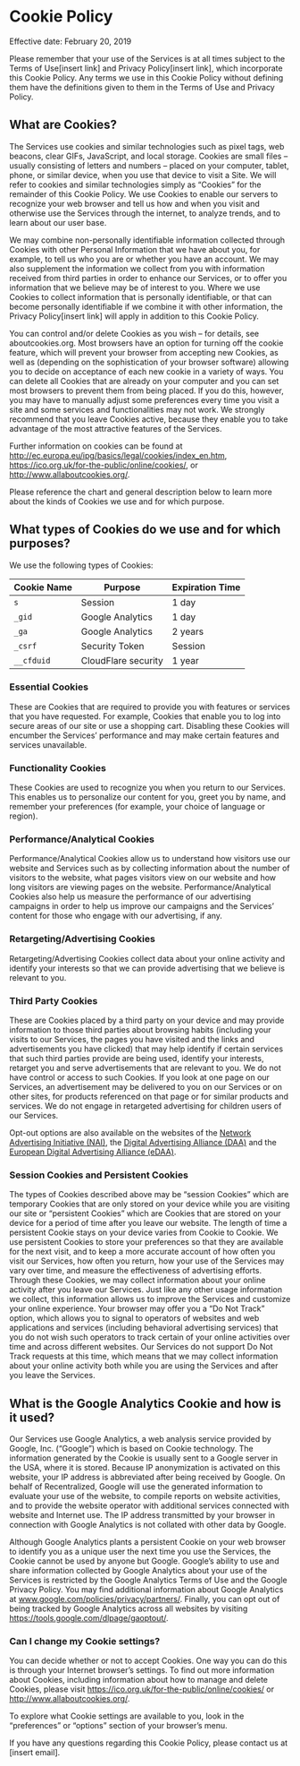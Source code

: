 # Cookie Policy

Effective date:  February 20, 2019

Please remember that your use of the Services is at all times subject to the Terms of Use[insert link] and Privacy Policy[insert link], which incorporate this Cookie Policy.  Any terms we use in this Cookie Policy without defining them have the definitions given to them in the Terms of Use and Privacy Policy.

## What are Cookies?

The Services use cookies and similar technologies such as pixel tags, web beacons, clear GIFs, JavaScript, and local storage.  Cookies are small files – usually consisting of letters and numbers – placed on your computer, tablet, phone, or similar device, when you use that device to visit a Site.  We will refer to cookies and similar technologies simply as “Cookies” for the remainder of this Cookie Policy.  We use Cookies to enable our servers to recognize your web browser and tell us how and when you visit and otherwise use the Services through the internet, to analyze trends, and to learn about our user base.

We may combine non-personally identifiable information collected through Cookies with other Personal Information that we have about you, for example, to tell us who you are or whether you have an account.  We may also supplement the information we collect from you with information received from third parties in order to enhance our Services, or to offer you information that we believe may be of interest to you. Where we use Cookies to collect information that is personally identifiable, or that can become personally identifiable if we combine it with other information, the Privacy Policy[insert link] will apply in addition to this Cookie Policy.

You can control and/or delete Cookies as you wish – for details, see aboutcookies.org.  Most browsers have an option for turning off the cookie feature, which will prevent your browser from accepting new Cookies, as well as (depending on the sophistication of your browser software) allowing you to decide on acceptance of each new cookie in a variety of ways.  You can delete all Cookies that are already on your computer and you can set most browsers to prevent them from being placed.  If you do this, however, you may have to manually adjust some preferences every time you visit a site and some services and functionalities may not work.  We strongly recommend that you leave Cookies active, because they enable you to take advantage of the most attractive features of the Services.

Further information on cookies can be found at http://ec.europa.eu/ipg/basics/legal/cookies/index_en.htm, https://ico.org.uk/for-the-public/online/cookies/, or http://www.allaboutcookies.org/.

Please reference the chart and general description below to learn more about the kinds of Cookies we use and for which purpose.

## What types of Cookies do we use and for which purposes? 

We use the following types of Cookies:

Cookie Name   | Purpose             | Expiration Time
--------------|---------------------|----------------
`s`           | Session             | 1 day
`_gid`        | Google Analytics    | 1 day
`_ga`         | Google Analytics    | 2 years
`_csrf`       | Security Token      | Session
`__cfduid`    | CloudFlare security | 1 year

### Essential Cookies

These are Cookies that are required to provide you with features or services that you have requested.  For example, Cookies that enable you to log into secure areas of our site or use a shopping cart.  Disabling these Cookies will encumber the Services’ performance and may make certain features and services unavailable.

### Functionality Cookies

These Cookies are used to recognize you when you return to our Services.  This enables us to personalize our content for you, greet you by name, and remember your preferences (for example, your choice of language or region).

### Performance/Analytical Cookies

Performance/Analytical Cookies allow us to understand how visitors use our website and Services such as by collecting information about the number of visitors to the website, what pages visitors view on our website and how long visitors are viewing pages on the website.  Performance/Analytical Cookies also help us measure the performance of our advertising campaigns in order to help us improve our campaigns and the Services’ content for those who engage with our advertising, if any.

### Retargeting/Advertising Cookies

Retargeting/Advertising Cookies collect data about your online activity and identify your interests so that we can provide advertising that we believe is relevant to you. 

### Third Party Cookies

These are Cookies placed by a third party on your device and may provide information to those third parties about browsing habits (including your visits to our Services, the pages you have visited and the links and advertisements you have clicked) that may help identify if certain services that such third parties provide are being used, identify your interests, retarget you and serve advertisements that are relevant to you. We do not have control or access to such Cookies.  If you look at one page on our Services, an advertisement may be delivered to you on our Services or on other sites, for products referenced on that page or for similar products and services.  We do not engage in retargeted advertising for children users of our Services.

Opt-out options are also available on the websites of the [Network Advertising Initiative (NAI)](https://www.networkadvertising.org/), the [Digital Advertising Alliance (DAA)](https://www.aboutads.info/) and the [European Digital Advertising Alliance (eDAA)](https://www.youronlinechoices.com/).

### Session Cookies and Persistent Cookies

The types of Cookies described above may be “session Cookies” which are temporary Cookies that are only stored on your device while you are visiting our site or “persistent Cookies” which are Cookies that are stored on your device for a period of time after you leave our website.  The length of time a persistent Cookie stays on your device varies from Cookie to Cookie.  We use persistent Cookies to store your preferences so that they are available for the next visit, and to keep a more accurate account of how often you visit our Services, how often you return, how your use of the Services may vary over time, and measure the effectiveness of advertising efforts.  Through these Cookies, we may collect information about your online activity after you leave our Services.  Just like any other usage information we collect, this information allows us to improve the Services and customize your online experience.  Your browser may offer you a “Do Not Track” option, which allows you to signal to operators of websites and web applications and services (including behavioral advertising services) that you do not wish such operators to track certain of your online activities over time and across different websites.  Our Services do not support Do Not Track requests at this time, which means that we may collect information about your online activity both while you are using the Services and after you leave the Services.

## What is the Google Analytics Cookie and how is it used?

Our Services use Google Analytics, a web analysis service provided by Google, Inc. (“Google”) which is based on Cookie technology.  The information generated by the Cookie is usually sent to a Google server in the USA, where it is stored. Because IP anonymization is activated on this website, your IP address is abbreviated after being received by Google. On behalf of Recentralized, Google will use the generated information to evaluate your use of the website, to compile reports on website activities, and to provide the website operator with additional services connected with website and Internet use.  The IP address transmitted by your browser in connection with Google Analytics is not collated with other data by Google.  

Although Google Analytics plants a persistent Cookie on your web browser to identify you as a unique user the next time you use the Services, the Cookie cannot be used by anyone but Google.  Google’s ability to use and share information collected by Google Analytics about your use of the Services is restricted by the Google Analytics Terms of Use and the Google Privacy Policy.  You may find additional information about Google Analytics at www.google.com/policies/privacy/partners/.  Finally, you can opt out of being tracked by Google Analytics across all websites by visiting https://tools.google.com/dlpage/gaoptout/.

### Can I change my Cookie settings?

You can decide whether or not to accept Cookies.  One way you can do this is through your Internet browser’s settings.  To find out more information about Cookies, including information about how to manage and delete Cookies, please visit https://ico.org.uk/for-the-public/online/cookies/ or http://www.allaboutcookies.org/.

To explore what Cookie settings are available to you, look in the “preferences” or “options” section of your browser’s menu. 

If you have any questions regarding this Cookie Policy, please contact us at [insert email].

